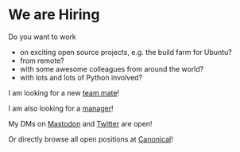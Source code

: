 # We are Hiring

Do you want to work

- on exciting open source projects, e.g. the build farm for Ubuntu?
- from remote?
- with some awesome colleagues from around the world?
- with lots and lots of Python involved?

I am looking for a new [team mate](https://canonical.com/careers/3142044)!

I am also looking for a [manager](https://canonical.com/careers/2290636)!

My DMs on [Mastodon](https://fosstodon.org/@jugmac00) and [Twitter](https://twitter.com/jugmac00) are open!

Or directly browse all open positions at [Canonical](https://canonical.com/careers)!
